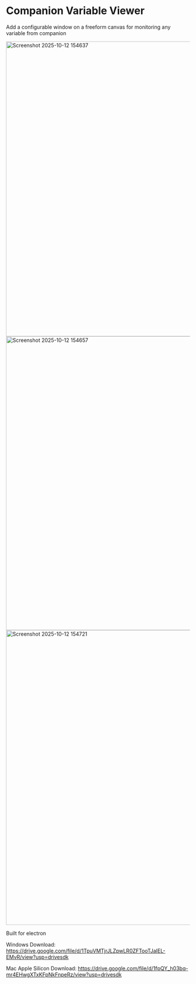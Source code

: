 # Companion Variable Viewer

Add a configurable window on a freeform canvas for monitoring any variable from companion


<img width="1369" height="806" alt="Screenshot 2025-10-12 154637" src="https://github.com/user-attachments/assets/12043175-cf6f-4fb0-b86e-8325ea91dc5e" />

<img width="1371" height="803" alt="Screenshot 2025-10-12 154657" src="https://github.com/user-attachments/assets/e6405125-a40f-464f-b32e-9dc1375b6c57" />

<img width="1368" height="806" alt="Screenshot 2025-10-12 154721" src="https://github.com/user-attachments/assets/539e795a-9c8a-45a9-a3cc-8aa36524b325" />



Built for electron

Windows Download:
https://drive.google.com/file/d/1TpuVMTjrJLZpwLR0ZFTooTJaIEL-EMvR/view?usp=drivesdk


Mac Apple Silicon Download:
https://drive.google.com/file/d/1fpQY_h03bq-mr4EHwgXTxKFpNkFnpeRz/view?usp=drivesdk
